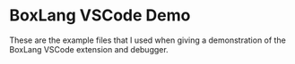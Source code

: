 # BoxLang VSCode Demo

These are the example files that I used when giving a demonstration of the BoxLang VSCode extension and debugger.